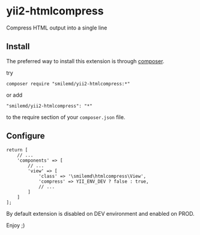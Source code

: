 # yii2-htmlcompress

Compress HTML output into a single line

## Install

The preferred way to install this extension is through [composer](http://getcomposer.org/download/).

try

```
composer require "smilemd/yii2-htmlcompress:*"
```

or add

```
"smilemd/yii2-htmlcompress": "*"
```

to the require section of your `composer.json` file.

## Configure

```
return [
    // ...
    'components' => [
        // ...
        'view' => [
            'class' => '\smilemd\htmlcompress\View',
            'compress' => YII_ENV_DEV ? false : true,
            // ...
        ]
    ]
];
```

By default extension is disabled on DEV environment and enabled on PROD.

Enjoy ;)

